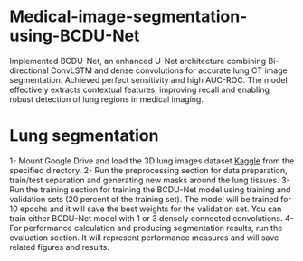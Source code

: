 # Medical-image-segmentation-using-BCDU-Net
Implemented BCDU-Net, an enhanced U-Net architecture combining Bi-directional ConvLSTM and dense convolutions for accurate lung CT image segmentation. Achieved perfect sensitivity and high AUC-ROC. The model effectively extracts contextual features, improving recall and enabling robust detection of lung regions in medical imaging.

# Lung segmentation
1- Mount Google Drive and load the 3D lung images dataset [Kaggle](https://www.kaggle.com/datasets/kmader/finding-lungs-in-ct-data/data)
 from the specified directory.
2- Run the preprocessing section for data preparation, train/test separation and generating new masks around the lung tissues.
3- Run the training section for training the BCDU-Net model using training and validation sets (20 percent of the training set). The model will be trained for 10 epochs and it will save the best weights for the validation set. You can train either BCDU-Net model with 1 or 3 densely connected convolutions.
4- For performance calculation and producing segmentation results, run the evaluation section. It will represent performance measures and will save related figures and results.
